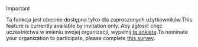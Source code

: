 > [!IMPORTANT]
> <span data-ttu-id="b7b35-101">Ta funkcja jest obecnie dostępna tylko dla zaproszonych użytkowników.</span><span class="sxs-lookup"><span data-stu-id="b7b35-101">This feature is currently available by invitation only.</span></span> <span data-ttu-id="b7b35-102">Aby zgłosić chęć uczestnictwa w imieniu swojej organizacji, wypełnij [tę ankietę](https://aka.ms/ax2012upgrade).</span><span class="sxs-lookup"><span data-stu-id="b7b35-102">To nominate your organization to participate, please complete [this survey](https://aka.ms/ax2012upgrade).</span></span> 
